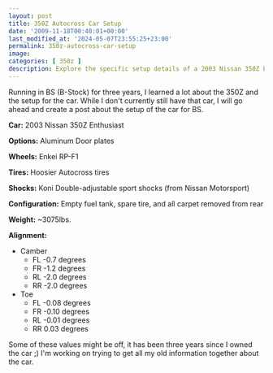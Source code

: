 ```yaml
---
layout: post
title: 350Z Autocross Car Setup
date: '2009-11-18T00:40:01+00:00'
last_modified_at: '2024-05-07T23:55:25+23:00'
permalink: 350z-autocross-car-setup
image:
categories: [ 350z ]
description: Explore the specific setup details of a 2003 Nissan 350Z Enthusiast for B-Stock racing, including options, wheels, tires, and alignment.
---
```


Running in BS (B-Stock) for three years, I learned a lot about the 350Z and the setup for the car. While I don't currently still have that car, I will go ahead and create a post about the setup of the car for BS.

**Car:** 2003 Nissan 350Z Enthusiast

**Options:** Aluminum Door plates

**Wheels:** Enkei RP-F1

**Tires:** Hoosier Autocross tires

**Shocks:** Koni Double-adjustable sport shocks (from Nissan Motorsport)

**Configuration:** Empty fuel tank, spare tire, and all carpet removed from rear

**Weight:** ~3075lbs.

**Alignment:**
- Camber
  - FL -0.7 degrees
  - FR -1.2 degrees
  - RL -2.0 degrees
  - RR -2.0 degrees
- Toe
  - FL -0.08 degrees
  - FR -0.10 degrees
  - RL -0.01 degrees
  - RR 0.03 degrees

Some of these values might be off, it has been three years since I owned the car ;) I'm working on trying to get all my old information together about the car.

